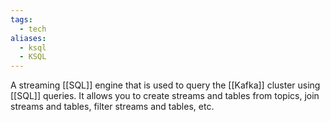 ```yaml
---
tags:
  - tech
aliases:
  - ksql
  - KSQL
---
```

A streaming [[SQL]] engine that is used to query the [[Kafka]] cluster using [[SQL]] queries. It allows you to create streams and tables from topics, join streams and tables, filter streams and tables, etc.